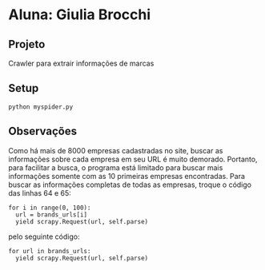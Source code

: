 # Aluna: Giulia Brocchi

## Projeto
Crawler para extrair informações de marcas

## Setup
```
python myspider.py
```

## Observações
Como há mais de 8000 empresas cadastradas no site, buscar as informações sobre cada empresa em seu URL é muito demorado.
Portanto, para facilitar a busca, o programa está limitado para buscar mais informações somente com as 10 primeiras empresas encontradas.
Para buscar as informações completas de todas as empresas, troque o código das linhas 64 e 65:
```
for i in range(0, 100):
  url = brands_urls[i]
  yield scrapy.Request(url, self.parse)
```
pelo seguinte código:
```
for url in brands_urls:
  yield scrapy.Request(url, self.parse)
```
